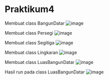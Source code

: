 # Praktikum4
Membuat class BangunDatar
![image](https://user-images.githubusercontent.com/115912073/201273025-4b0bc07b-d5fd-4df7-bbaa-f1ab42e96247.png)

Membuat class Persegi
![image](https://user-images.githubusercontent.com/115912073/201273150-d75a8556-d4f1-495b-b889-5ca077ce94a1.png)

Membuat class Segitiga
![image](https://user-images.githubusercontent.com/115912073/201273269-ede7be30-d311-4340-b418-f39551a0f5d0.png)

Membuat class Lingkaran
![image](https://user-images.githubusercontent.com/115912073/201273357-398b227d-367e-45a4-99e6-8aeb9f418c36.png)

Membuat class LuasBangunDatar
![image](https://user-images.githubusercontent.com/115912073/201273443-234c6ad9-7150-42a7-8b00-7f49dd135fa2.png)

Hasil run pada class LuasBangunDatar
![image](https://user-images.githubusercontent.com/115912073/201272408-a20be1d0-9c32-4eac-8ad8-40093a5acb6b.png)
